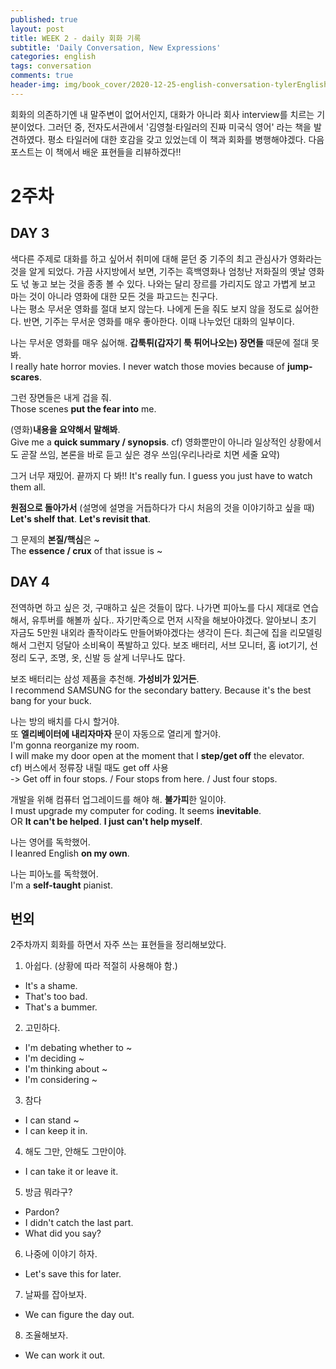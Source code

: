 ```yaml
---
published: true
layout: post
title: WEEK 2 - daily 회화 기록
subtitle: 'Daily Conversation, New Expressions'
categories: english
tags: conversation
comments: true
header-img: img/book_cover/2020-12-25-english-conversation-tylerEnglish-cover.png
---
```

회화의 의존하기엔 내 말주변이 없어서인지, 대화가 아니라 회사 interview를 치르는 기분이었다. 그러던 중, 전자도서관에서 '김영철·타일러의 진짜 미국식 영어' 라는 책을 발견하였다. 
평소 타일러에 대한 호감을 갖고 있었는데 이 책과 회화를 병행해야겠다. 다음 포스트는 이 책에서 배운 표현들을 리뷰하겠다!!


# **2주차**

## **DAY 3**
색다른 주제로 대화를 하고 싶어서 취미에 대해 묻던 중 기주의 최고 관심사가 영화라는 것을 알게 되었다. 가끔 사지방에서 보면, 기주는 흑백영화나 엄청난 저화질의 옛날 영화도 넋 놓고 보는 것을 종종 볼 수 있다. 나와는 달리 장르를 가리지도 않고 가볍게 보고 마는 것이 아니라 영화에 대한 모든 것을 파고드는 친구다.  
나는 평소 무서운 영화를 절대 보지 않는다. 나에게 돈을 줘도 보지 않을 정도로 싫어한다. 반면, 기주는 무서운 영화를 매우 좋아한다. 이때 나누었던 대화의 일부이다.

나는 무서운 영화를 매우 싫어해. **갑툭튀(갑자기 툭 튀어나오는) 장면들** 때문에 절대 못 봐.  
I really hate horror movies. I never watch those movies because of **jump-scares**.

그런 장면들은 내게 겁을 줘.  
Those scenes **put the fear into** me.

(영화)**내용을 요약해서 말해봐**.  
Give me a **quick summary / synopsis**.
cf) 영화뿐만이 아니라 일상적인 상황에서도 곧잘 쓰임, 본론을 바로 듣고 싶은 경우 쓰임(우리나라로 치면 세줄 요약)

그거 너무 재밌어. 끝까지 다 봐!!
It's really fun. I guess you just have to watch them all.

**원점으로 돌아가서** (설명에 설명을 거듭하다가 다시 처음의 것을 이야기하고 싶을 때)  
**Let's shelf that**. **Let's revisit that**.

그 문제의 **본질/핵심**은 ~  
The **essence / crux** of that issue is ~


## **DAY 4**
전역하면 하고 싶은 것, 구매하고 싶은 것들이 많다. 나가면 피아노를 다시 제대로 연습해서, 유투버를 해볼까 싶다.. 자기만족으로 먼저 시작을 해보아야겠다. 알아보니 초기 자금도 5만원 내외라 졸작이라도 만들어봐야겠다는 생각이 든다. 최근에 집을 리모델링해서 그런지 덩달아 소비욕이 폭발하고 있다. 보조 배터리, 서브 모니터, 홈 iot기기, 선 정리 도구, 조명, 옷, 신발 등 살게 너무나도 많다.

보조 배터리는 삼성 제품을 추천해. **가성비가 있거든**.  
I recommend SAMSUNG for the secondary battery. Because it's the best bang for your buck.

나는 방의 배치를 다시 할거야.  
또 **엘리베이터에 내리자마자** 문이 자동으로 열리게 할거야.  
I'm gonna reorganize my room.  
I will make my door open at the moment that I **step/get off** the elevator.    
cf) 버스에서 정류장 내릴 때도 get off 사용  
-> Get off in four stops. / Four stops from here. / Just four stops.

개발을 위해 컴퓨터 업그레이드를 해야 해. **불가피**한 일이야.  
I must upgrade my computer for coding. It seems **inevitable**.  
OR **It can't be helped**. **I just can't help myself**.

나는 영어를 독학했어.  
I leanred English **on my own**.

나는 피아노를 독학했어.  
I'm a **self-taught** pianist.

## **번외**
2주차까지 회화를 하면서 자주 쓰는 표현들을 정리해보았다.
1. 아쉽다. (상황에 따라 적절히 사용해야 함.)
 - It's a shame.
 - That's too bad.
 - That's a bummer.
2. 고민하다.
 - I'm debating whether to ~
 - I'm deciding ~
 - I'm thinking about ~
 - I'm considering ~
3. 참다
 - I can stand ~
 - I can keep it in.
4. 해도 그만, 안해도 그만이야.
 - I can take it or leave it.
5. 방금 뭐라구? 
 - Pardon?
 - I didn't catch the last part.
 - What did you say?
6. 나중에 이야기 하자.
 - Let's save this for later.
7. 날짜를 잡아보자.
 - We can figure the day out.
8. 조율해보자.
 - We can work it out.
 
